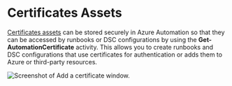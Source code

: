 # Certificates Assets 


[Certificates assets](https://azure.microsoft.com/en-us/documentation/articles/automation-certificates/#creating-a-new-certificate) can be stored securely in Azure Automation so that they can be accessed by runbooks or DSC configurations by using the **Get-AutomationCertificate** activity. This allows you to create runbooks and DSC configurations that use certificates for authentication or adds them to Azure or third-party resources.


![Screenshot of Add a certificate window.](../../Linked_Image_Files/1.4.4.png)
